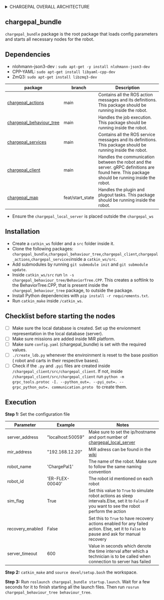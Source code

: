 <details><summary>CHARGEPAL OVERALL ARCHITECTURE</summary>

Imagine a parking lot where we have a ChargePal server (server /local server), that manages a set of robots and battery carts. The system allows multiple robots and battery carts to communicate with the server, making them act as separate clients. 

First, we create a map of the ChargePal operational space. To avoid directly interacting with the cars, we use Adapter Stations (ADS) and mark their positions. After determining the number of robots and battery carts to be used, we mark the positions of the Robot Base Stations (RBS), Battery Waiting Stations (BWS), and Battery Charging Stations (BCS). Each robot and battery cart is assigned to their respective stations (RBS and BWS). The number of robots, battery carts, RBS, BWS, BCS, and ADS is manually set on the server as environment information. The map with all station positions is then provided to all the robots. 

As a summary the environment contains the following positions marked on the map.
| Station  | Description  |Naming Format|
| ------ | ------ |------ |
|    ADS : Adapter Station     | The station where the driver connects their car to and leaves. The robot interacts with the adapter station to charge the vehicle.|`ADS_"stationNumber"` and `ADS_ "stationNumber"_pick` (pickup position when cart is placed in the `ADS_"stationNumber"` position) |
|    BCS: Battery Charging Station     |    Station where the battery cart gets recharged.     |`BCS_"stationNumber"` and `BCS_"stationNumber"_pick`(pickup position when cart is placed in the `BCS_"stationNumber"` position) |
|BWS: Battery Waiting Station |Station where battery carts are placed if all BCSs are occupied.|`BWS_"stationNumber"` and `BWS _"stationNumber"_pick` (pickup position when cart is placed in the `BWS_"stationNumber"`position) |
|RBS: Robot Base Station |Station where robot gets recharged |`RBS_"stationNumber"` |

ChargePal system includes the following components: 

- Robot 
- Battery/Cart 
- Local Server 
- Android/iOS App

The image below shows a high-level architecture of the various ChargePal components

![Dependencies](images/system_architecture.png)
 
The internal components inside the robot and battery are described below. 

- **Chargepal Actions**  

This module defines the ROS actions that can be performed by the robot and encapsulates its server. These actions involve interactions with other components or executing specific robot related tasks.  

 

- **Chargepal Services**  

This module defines the ROS services that can be performed by the robot and encapsulates its server. These services could include API endpoints or utilities that support the core functionalities of the robot.  

 

- **Chargepal Client**  

This represents the gRPC client-side interface present in the robot that interacts with the server.  

 

- **Chargepal Behaviour Tree**  

This component implements a behavior tree, which is a model used to control the decision-making process within the robot. It helps in managing complex behaviors by breaking them down into simpler, reusable components.  

 

- **Chargepal Manipulation**  

This module handles the manipulation tasks within the robot. 

 

- **RDB (Robot Database)** 

This represents a sqlite3 database present inside the robot. It is a replica of the LDB (Local Database) on the server. The RDB is updated at 1Hz with the values from LDB. 

 

- **RDBC (Robot Database Copy)**  

This is another sqlite3 database present inside the robot, specifically tailored and dedicated to storing data relevant to the robot and its ongoing operations. 

 

- **Planner**  

The planner module is responsible for planning jobs for the robots. The planner is present inside the server. It interacts with the databases present inside the server to know the latest state of the environment. 

 

- **PDB (Planning Database)**  

This sqlite3 database supports the planner module by storing data related to planning tasks. It includes tables for schedules, resources, constraints, and other planning-related information.  

- **LDB (Local Database)**  
This sqlite3 database is present inside the server and holds information on the current state of all the robots and carts, the environment representation and orders. Information from every RDBC from a robot is pushed to LDB when robot performs an action. 


- **CDB (Chargepal Database)**  
This mysql database is present inside the server. This acts as the main database to which the battery and user app communicates to.
</details>

## chargepal_bundle
`chargepal_bundle` package is the root package that loads config parameters and starts all necessary nodes for the robot.  

## Dependencies
- nlohmann-json3-dev : `sudo apt-get -y install nlohmann-json3-dev`
- CPP-YAML: `sudo apt-get install libyaml-cpp-dev`
- ZmQ3: `sudo apt-get install libzmq3-dev`

| package | branch |Description|
| ------ | ------ |------ |
|[chargepal_actions](https://git.ni.dfki.de/chargepal/system-integration/robot-packages/chargepal_actions)    |   main     | Contains all the ROS action messages and its definitions. This package should be running inside the robot.|
|    [chargepal_behaviour_tree](https://git.ni.dfki.de/chargepal/system-integration/robot-packages/chargepal_behaviour_tree)    |    main    | Handles the job execution. This package should be running inside the robot.|
|    [chargepal_services](https://git.ni.dfki.de/chargepal/system-integration/robot-packages/chargepal_services)    |    main    |Contains all the ROS service messages and its definitions. This package should be running inside the robot.|
| [chargepal_client](https://git.ni.dfki.de/chargepal/system-integration/robot-packages/chargepal_client) | main| Handles the communication between the robot and the server. gRPC definitions are found here. This package should be running inside the robot.|
| [chargepal_map](https://git.ni.dfki.de/chargepal/manipulation/chargepal_map/-/tree/feat/start_state?ref_type=heads) | feat/start_state| Handles the plugin and plugout tasks. This package should be running inside the robot.|

- Ensure the `chargepal_local_server` is placed outside the `chargepal_ws`

## Installation
- Create a `catkin_ws` folder and a `src` folder inside it.
- Clone the following packages: `chargepal_bundle`,`chargepal_behaviour_tree`,`chargepal_client`,`chargepal_actions`,`chargepal_services`inside a `catkin_ws/src`.
- Add submodules by running `git submodule init` and `git submodule update`. 
- Inside `catkin_ws/src` run `ln -s chargepal_behaviour_tree/BehaviorTree.CPP`. This creates a softlink to the BehaviorTree.CPP, that is present inside the `chargepal_behaviour_tree` package, to outside the package.
- Install Python dependencies with `pip install -r requirements.txt`.
- Run `catkin_make` inside `/catkin_ws`.
 
## Checklist before starting the nodes
- [ ] Make sure the local database is created. Set up the envionment representation in the local database (server). 
- [ ] Make sure missions are added inside MiR platform.
- [ ] Make sure `config.yaml` (chargepal_bundle) is set with the required values. 
- [ ] `./create_ldb.py` whenever the enviroinment is reset to the base position ( robot and carts in their respective bases).
- [ ] Check if the `.py` and `.pyi` files are created inside `/chargepal_client/src/chargepal_client`. If not, inside `/chargepal_client/src/chargepal_client` run `python -m grpc_tools.protoc -I. --python_out=. --pyi_out=. --grpc_python_out=. communication.proto ` to create them.

## Execution

**Step 1:** Set the configuration file

| Parameter | Example |Notes |
| ------ | ------ |------ |
|  server_address      |   "localhost:50059"     |Make sure to set the ip/hostname and port number of [chargepal_local_server](https://git.ni.dfki.de/chargepal/system-integration/server-packages/chargepal_local_server/-/blame/main/src/chargepal_local_server/server.py?ref_type=heads#L118)|
|     mir_address   | "192.168.12.20"       | MiR adress can be found in the [wiki](https://git.ni.dfki.de/chargepal/chargepal_wiki/-/wikis/Documentation/onboard-devices-and-network)|
|     robot_name   | 'ChargePal1'       |The name of the robot. Make sure to follow the same naming convention|
|     robot_id   | 'ER-FLEX-00040'     |The robot id mentioned on each robot|
|     sim_flag   | True      |Set this value to `True` to simulate robot actions as sleep intervals.Else, set it to `False` if you want to see the robot perform the action|
|     recovery_enabled   | False       |Set this to `True` to have recovery actions enabled for any failed action. Else, set it to `False` to pause and ask for manual recovery|
|     server_timeout   | 600       | Value in seconds which denote the time interval after which a technician is to be called when connection to server has failed|


**Step 2:** `catkin_make` and `source devel/setup.bash` the workspace.

**Step 3:** Run `roslaunch chargepal_bundle startup.launch`. Wait for a few seconds for it to finish starting all the launch files. Then run `rosrun chargepal_behaviour_tree behaviour_tree`.

